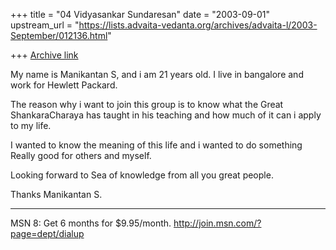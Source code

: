 +++
title = "04 Vidyasankar Sundaresan"
date = "2003-09-01"
upstream_url = "https://lists.advaita-vedanta.org/archives/advaita-l/2003-September/012136.html"

+++
[Archive link](https://lists.advaita-vedanta.org/archives/advaita-l/2003-September/012136.html)

My name is Manikantan S, and i am 21 years old.  I live in bangalore and 
work for Hewlett Packard.

The reason why i want to join this group is to know what the Great 
ShankaraCharaya has taught in his teaching and how much of it can i apply to 
my life.

I wanted to know the meaning of this life and i wanted to do something 
Really good for others and myself.

Looking forward to Sea of knowledge from all you great people.

Thanks
Manikantan S.

_________________________________________________________________
MSN 8: Get 6 months for $9.95/month. http://join.msn.com/?page=dept/dialup

